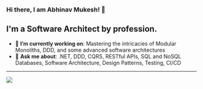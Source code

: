 ### Hi there, I am Abhinav Mukesh! 👋

## **I'm a Software Architect by profession.**

- 🎯 **I’m currently working on**: Mastering the intricacies of Modular Monoliths, DDD, and some advanced software architectures
- 💬 **Ask me about**: .NET, DDD, CQRS, RESTful APIs, SQL and NoSQL Databases, Software Architecture, Design Patterns, Testing, CI/CD

<hr/>

<a href="https://github.com/AbhinavMukesh">
  <img src="https://github-readme-stats.vercel.app/api?username=AbhinavMukesh&count_private=true&show_icons=true&hide=stars" />
</a>

<!--
**AbhinavMukesh/AbhinavMukesh** is a ✨ _special_ ✨ repository because its `README.md` (this file) appears on your GitHub profile.

Here are some ideas to get you started:

- 🔭 I’m currently working on ...
- 🌱 I’m currently learning ...
- 👯 I’m looking to collaborate on ...
- 🤔 I’m looking for help with ...
- 💬 Ask me about ...
- 📫 How to reach me: ...
- 😄 Pronouns: ...
- ⚡ Fun fact: ...
-->
